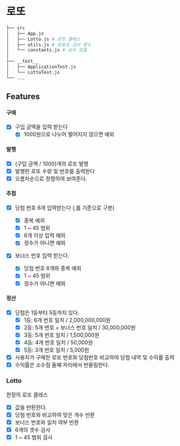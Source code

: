 # 로또

```bash
├── src
│   ├── App.js
│   ├── Lotto.js # 로또 클래스
│   ├── utils.js # 유효성 검사 함수
│   └── constants.js # 상수 모음
│
├── __test__
│   ├── ApplicationTest.js
│   └── LottoTest.js
└── ...

```

## Features

#### 구매

- [x] 구입 금액을 입력 받는다
  - [x] 1000원으로 나누어 떨어지지 않으면 예외

#### 발행

- [x] (구입 금액 / 1000)개의 로또 발행
- [x] 발행한 로또 수량 및 번호를 출력한다
- [x] 오름차순으로 정렬하여 보여준다.

#### 추첨

- [x] 당첨 번호 6개 입력받는다 (,를 기준으로 구분)

  - [x] 중복 예외
  - [x] 1 ~ 45 범위
  - [x] 6개 이상 입력 예외
  - [x] 정수가 아니면 예외

- [x] 보너스 번호 입력 받는다.
  - [x] 당첨 번호 6개와 중복 예외
  - [x] 1 ~ 45 범위
  - [x] 정수가 아니면 예외

#### 정산

- [x] 당첨은 1등부터 5등까지 있다.
  - [x] 1등: 6개 번호 일치 / 2,000,000,000원
  - [x] 2등: 5개 번호 + 보너스 번호 일치 / 30,000,000원
  - [x] 3등: 5개 번호 일치 / 1,500,000원
  - [x] 4등: 4개 번호 일치 / 50,000원
  - [x] 5등: 3개 번호 일치 / 5,000원
- [x] 사용자가 구매한 로또 번호화 당첨번호 비교하여 당첨 내역 및 수익률 출력
- [x] 수익률은 소수점 둘째 자리에서 반올림한다.

### Lotto

한장의 로또 클래스

- [x] 값을 반환한다.
- [x] 당첨 번호와 비교하여 맞은 개수 반환
- [x] 보너스 번호와 일치 여부 반환
- [x] 6개의 갯수 검사
- [x] 1 ~ 45 범위 검사
